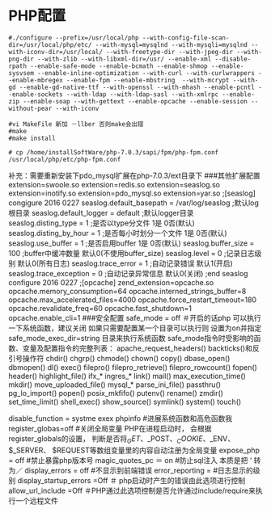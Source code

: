 # PHP配置
```
#./configure --prefix=/usr/local/php --with-config-file-scan-dir=/usr/local/php/etc/ --with-mysql=mysqlnd --with-mysqli=mysqlnd --with-iconv-dir=/usr/local/ --with-freetype-dir --with-jpeg-dir --with-png-dir --with-zlib --with-libxml-dir=/usr/ --enable-xml --disable-rpath --enable-safe-mode --enable-bcmath --enable-shmop --enable-sysvsem --enable-inline-optimization --with-curl --with-curlwrappers --enable-mbregex --enable-fpm --enable-mbstring  --with-mcrypt --with-gd --enable-gd-native-ttf --with-openssl --with-mhash --enable-pcntl --enable-sockets --with-ldap --with-ldap-sasl --with-xmlrpc --enable-zip --enable-soap --with-gettext --enable-opcache --enable-session --without-pear --with-iconv

#vi MakeFile 新加 －llber 否则make会出错
#make 
#make install
```

```
# cp /home/installSoftWare/php-7.0.3/sapi/fpm/php-fpm.conf /usr/local/php/etc/php-fpm.conf
```
补充：需要重新安装下pdo_mysql扩展在php-7.0.3/ext目录下 
###其他扩展配置 
extension=swoole.so
extension=redis.so
extension=seaslog.so
extension=inotify.so
extension=pdo_mysql.so
extension=yar.so
;[seaslog] congigure 2016 0227
seaslog.default_basepath = /var/log/seaslog     ;默认log根目录
seaslog.default_logger = default                ;默认logger目录
seaslog.disting_type = 1                        ;是否以type分文件 1是 0否(默认)
seaslog.disting_by_hour = 1                     ;是否每小时划分一个文件 1是 0否(默认)
seaslog.use_buffer = 1                          ;是否启用buffer 1是 0否(默认)
seaslog.buffer_size = 100                       ;buffer中缓冲数量 默认0(不使用buffer_size)
seaslog.level = 0                               ;记录日志级别 默认0(所有日志)
seaslog.trace_error = 1                         ;自动记录错误 默认1(开启)
seaslog.trace_exception = 0                     ;自动记录异常信息 默认0(关闭)
;end seaslog configure 2016 0227
;[opcache]
zend_extension=opcache.so
opcache.memory_consumption=64
opcache.interned_strings_buffer=8
opcache.max_accelerated_files=4000
opcache.force_restart_timeout=180
opcache.revalidate_freq=60
opcache.fast_shutdown=1
opcache.enable_cli=1
###安全配置 
safe_mode = off   ＃开启的话php 可以执行一下系统函数，建议关闭 
如果只需要配置某一个目录可以执行则 设置为on并指定 safe_mode_exec_dir=string 目录来执行系统函数
safe_mode指令时受影响的函数、变量及配置指令的完整列表：
apache_request_headers() backticks()和反引号操作符 chdir()
chgrp()     chmode()    chown()
copy()     dbase_open()    dbmopen()
dl()     exec()     filepro()
filepro_retrieve()   filepro_rowcount()   fopen()
header()    highlight_file()   ifx_*
ingres_*    link()     mail()
max_execution_time()   mkdir()     move_uploaded_file()
mysql_*     parse_ini_file()   passthru()
pg_lo_import()    popen()     posix_mkfifo()
putenv()    rename()    zmdir()
set_time_limit()   shell_exec()    show_source()
symlink()    system()    touch()

disable_function = systme exex phpinfo #进展系统函数和高危函数我
register_globas=off                #关闭全局变量 PHP在进程启动时，
                                    会根据register_globals的设置，
                                    判断是否将$_GET、$_POST、$_COOKIE、$_ENV、$_SERVER、
                                    $REQUEST等数组变量里的内容自动注册为全局变量
expose_php = off                   #禁止暴露php版本号
magic_quotes_pc ＝ on               #防止sql注入 本质是把 ‘ 转为／
display_errors = off                #不显示到前端错误 
error_reporting =                   #日志显示的级别
display_startup_errors =Off       ＃ php启动时产生的错误由此选项进行控制allow_url_include =Off                                         ＃PHP通过此选项控制是否允许通过include/require来执行一个远程文件